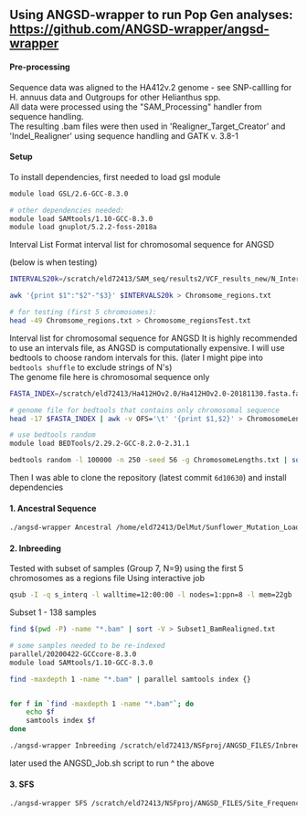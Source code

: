 ## Using ANGSD-wrapper to run Pop Gen analyses: https://github.com/ANGSD-wrapper/angsd-wrapper  

#### Pre-processing

Sequence data was aligned to the HA412v.2 genome - see SNP-callling for H. annuus data and Outgroups for other Helianthus spp.  
All data were processed using the "SAM_Processing" handler from sequence handling.  
The resulting .bam files were then used in 'Realigner_Target_Creator' and 'Indel_Realigner' using sequence handling and GATK v. 3.8-1

#### Setup

To install dependencies, first needed to load gsl module
```bash
module load GSL/2.6-GCC-8.3.0

# other dependencies needed:
module load SAMtools/1.10-GCC-8.3.0
module load gnuplot/5.2.2-foss-2018a
```

Interval List
Format interval list for chromosomal sequence for ANGSD

(below is when testing)
```bash
INTERVALS20k=/scratch/eld72413/SAM_seq/results2/VCF_results_new/N_Intervals/INTERVALS_20k_atNs.bed

awk '{print $1":"$2"-"$3}' $INTERVALS20k > Chromsome_regions.txt

# for testing (first 5 chromosomes):
head -49 Chromsome_regions.txt > Chromosome_regionsTest.txt

```

Interval list for chromosomal sequence for ANGSD
It is highly recommended to use an intervals file, as ANGSD is computationally expensive. I will use bedtools to choose random intervals for this. (later I might pipe into `bedtools shuffle` to exclude strings of N's)  
The genome file here is chromosomal sequence only
```bash
FASTA_INDEX=/scratch/eld72413/Ha412HOv2.0/Ha412HOv2.0-20181130.fasta.fai

# genome file for bedtools that contains only chromosomal sequence
head -17 $FASTA_INDEX | awk -v OFS='\t' '{print $1,$2}' > ChromosomeLengths.txt

# use bedtools random
module load BEDTools/2.29.2-GCC-8.2.0-2.31.1

bedtools random -l 100000 -n 250 -seed 56 -g ChromosomeLengths.txt | sort -V | awk '{print $1":"$2"-"$3}' > Random250x100k_regions.txt
```

Then I was able to clone the repository (latest commit `6d10630`) and install dependencies

#### 1. Ancestral Sequence

```bash
./angsd-wrapper Ancestral /home/eld72413/DelMut/Sunflower_Mutation_Load/ANGSD/ConfigFiles/Ancestral_Sequence_Config 
```

#### 2. Inbreeding
Tested with subset of samples (Group 7, N=9) using the first 5 chromosomes as a regions file
Using interactive job
```bash
qsub -I -q s_interq -l walltime=12:00:00 -l nodes=1:ppn=8 -l mem=22gb
```

Subset 1 - 138 samples
```bash
find $(pwd -P) -name "*.bam" | sort -V > Subset1_BamRealigned.txt

# some samples needed to be re-indexed
parallel/20200422-GCCcore-8.3.0
module load SAMtools/1.10-GCC-8.3.0

find -maxdepth 1 -name "*.bam" | parallel samtools index {}


for f in `find -maxdepth 1 -name "*.bam"`; do
	echo $f
	samtools index $f
done

```

```bash
./angsd-wrapper Inbreeding /scratch/eld72413/NSFproj/ANGSD_FILES/Inbreeding_Coefficients_Config
```
later used the ANGSD_Job.sh script to run ^ the above

#### 3. SFS
```bash
./angsd-wrapper SFS /scratch/eld72413/NSFproj/ANGSD_FILES/Site_Frequency_Spectrum_Config
```